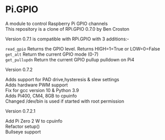 # Pi.GPIO
A module to control Raspberry Pi GPIO channels  
This repository is a clone of RPi.GPIO 0.7.0 by Ben Croston

Version 0.7.1 is compatible with RPi.GPIO with 3 additions:-

`read_gpio` Returns the GPIO level.  Returns HIGH=1=True or LOW=0=False  
`get_alt` Return the current GPIO mode (0-7)  
`get_pullupdn`  Return the current GPIO pullup pulldown on Pi4

Version 0.7.2

Adds support for PAD drive,hysteresis & slew settings  
Adds hardware PWM support  
Fix for gcc version 10 & Python 3.9  
Adds Pi400, CM4, 8GB to cpuinfo  
Changed /dev/bin is used if started with root permission  

Version 0.7.2.1

Add Pi Zero 2 W to cpuinfo  
Refactor setup()  
Bullseye support
